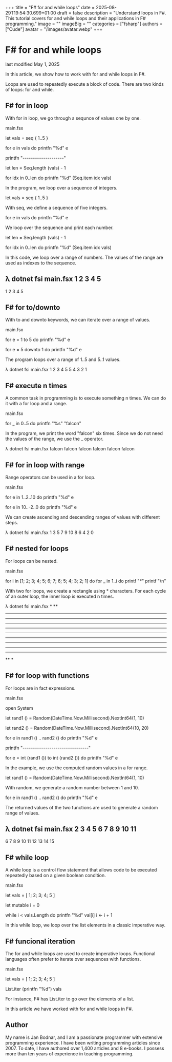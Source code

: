 +++
title = "F# for and while loops"
date = 2025-08-29T19:54:30.699+01:00
draft = false
description = "Understand loops in F#. This tutorial covers for and while loops and their applications in F# programming."
image = ""
imageBig = ""
categories = ["fsharp"]
authors = ["Cude"]
avatar = "/images/avatar.webp"
+++

# F# for and while loops

last modified May 1, 2025

In this article, we show how to work with for and while loops in F#.

Loops are used to repeatedly execute a block of code. There are two kinds of
loops: for and while.

## F# for in loop

With for in loop, we go through a sequnce of values one by one.

main.fsx
  

let vals = seq { 1..5 }

for e in vals do
    printfn "%d" e

printfn "--------------------"

let len = Seq.length (vals) - 1

for idx in 0..len do
    printfn "%d" (Seq.item idx vals)

In the program, we loop over a sequence of integers.

let vals = seq { 1..5 }

With seq, we define a sequence of five integers.

for e in vals do
    printfn "%d" e

We loop over the sequence and print each number.

let len = Seq.length (vals) - 1

for idx in 0..len do
    printfn "%d" (Seq.item idx vals)

In this code, we loop over a range of numbers. The values of the range are used
as indexes to the sequence.

λ dotnet fsi main.fsx
1
2
3
4
5
--------------------
1
2
3
4
5

## F# for to/downto

With to and downto keywords, we can iterate over 
a range of values.

main.fsx
  

for e = 1 to 5 do
    printfn "%d" e

for e = 5 downto 1 do
    printfn "%d" e

The program loops over a range of 1..5 and 5..1 values.

λ dotnet fsi main.fsx
1
2
3
4
5
5
4
3
2
1

## F# execute n times

A common task in programming is to execute something n times. We can do it 
with a for loop and a range.

main.fsx
  

for _ in 0..5 do 
    printfn "%s" "falcon"

In the  program, we print the word "falcon" six times. Since we do not need 
the values of the range, we use the _ operator.

λ dotnet fsi main.fsx
falcon
falcon
falcon
falcon
falcon
falcon

## F# for in loop with range

Range operators can be used in a for loop.

main.fsx
  

for e in 1..2..10 do
    printfn "%d" e

for e in 10..-2..0 do
    printfn "%d" e

We can create ascending and descending ranges of values with different steps.

λ dotnet fsi main.fsx
1
3
5
7
9
10
8
6
4
2
0

## F# nested for loops

For loops can be nested.

main.fsx
  

for i in [1; 2; 3; 4; 5; 6; 7; 6; 5; 4; 3; 2; 1] do
    for _ in 1..i do
        printf "*"
    printf "\n"

With two for loops, we create a rectangle using * characters. For each cycle of 
an outer loop, the inner loop is executed n times.

λ dotnet fsi main.fsx
*
**
***
****
*****
******
*******
******
*****
****
***
**
*

## F# for loop with functions

For loops are in fact expressions. 

main.fsx
  

open System

let rand1 () =
    Random(DateTime.Now.Millisecond).NextInt64(1, 10)

let rand2 () =
    Random(DateTime.Now.Millisecond).NextInt64(10, 20)

for e in rand1 () .. rand2 () do
    printfn "%d" e

printfn "--------------------------------"

for e = int (rand1 ()) to int (rand2 ()) do
    printfn "%d" e

In the example, we use the computed random values in a for range.

let rand1 () =
    Random(DateTime.Now.Millisecond).NextInt64(1, 10)

With random, we generate a random number between 1 and 10.

for e in rand1 () .. rand2 () do
    printfn "%d" e

The returned values of the two functions are used to generate a random range 
of values.

λ dotnet fsi main.fsx
2
3
4
5
6
7
8
9
10
11
--------------------------------
6
7
8
9
10
11
12
13
14
15

## F# while loop

A while loop is a control flow statement that allows code to be executed
repeatedly based on a given boolean condition. 

main.fsx
  

let vals = [ 1; 2; 3; 4; 5 ]

let mutable i = 0

while i &lt; vals.Length do
    printfn "%d" val[i]
    i &lt;- i + 1

In this while loop, we loop over the list elements in a classic imperative way.

## F# funcional iteration

The for and while loops are used to create imperative loops. Functional
languages often prefer to iterate over sequences with functions.

main.fsx
  

let vals = [ 1; 2; 3; 4; 5 ]

List.iter (printfn "%d") vals

For instance, F# has List.iter to go over the elements of a list.

In this article we have worked with for and while loops in F#.

## Author

My name is Jan Bodnar, and I am a passionate programmer with extensive
programming experience. I have been writing programming articles since 2007.
To date, I have authored over 1,400 articles and 8 e-books. I possess more
than ten years of experience in teaching programming.